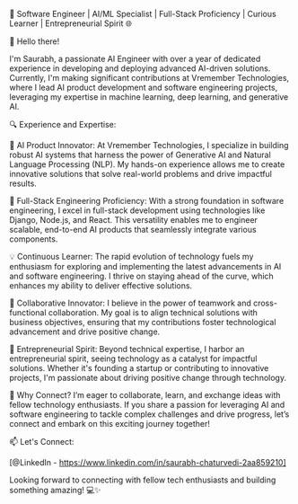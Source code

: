 🚀 Software Engineer | AI/ML Specialist | Full-Stack Proficiency | Curious Learner | Entrepreneurial Spirit 🌐

👋 Hello there!

I'm Saurabh, a passionate AI Engineer with over a year of dedicated experience in developing and deploying advanced AI-driven solutions. Currently, I'm making significant contributions at Vremember Technologies, where I lead AI product development and software engineering projects, leveraging my expertise in machine learning, deep learning, and generative AI.

🔍 Experience and Expertise:

🚀 AI Product Innovator: At Vremember Technologies, I specialize in building robust AI systems that harness the power of Generative AI and Natural Language Processing (NLP). My hands-on experience allows me to create innovative solutions that solve real-world problems and drive impactful results.

🚀 Full-Stack Engineering Proficiency: With a strong foundation in software engineering, I excel in full-stack development using technologies like Django, Node.js, and React. This versatility enables me to engineer scalable, end-to-end AI products that seamlessly integrate various components.

💡 Continuous Learner: The rapid evolution of technology fuels my enthusiasm for exploring and implementing the latest advancements in AI and software engineering. I thrive on staying ahead of the curve, which enhances my ability to deliver effective solutions.

🚀 Collaborative Innovator: I believe in the power of teamwork and cross-functional collaboration. My goal is to align technical solutions with business objectives, ensuring that my contributions foster technological advancement and drive positive change.

🚀 Entrepreneurial Spirit: Beyond technical expertise, I harbor an entrepreneurial spirit, seeing technology as a catalyst for impactful solutions. Whether it's founding a startup or contributing to innovative projects, I'm passionate about driving positive change through technology.

🌟 Why Connect? I’m eager to collaborate, learn, and exchange ideas with fellow technology enthusiasts. If you share a passion for leveraging AI and software engineering to tackle complex challenges and drive progress, let’s connect and embark on this exciting journey together!

📫 Let's Connect:

[@LinkedIn - https://www.linkedin.com/in/saurabh-chaturvedi-2aa859210]

Looking forward to connecting with fellow tech enthusiasts and building something amazing! 💻✨

<!---
saurabhchaturvedi08/saurabhchaturvedi08 is a ✨ special ✨ repository because its `README.md` (this file) appears on your GitHub profile.
You can click the Preview link to take a look at your changes.
--->
